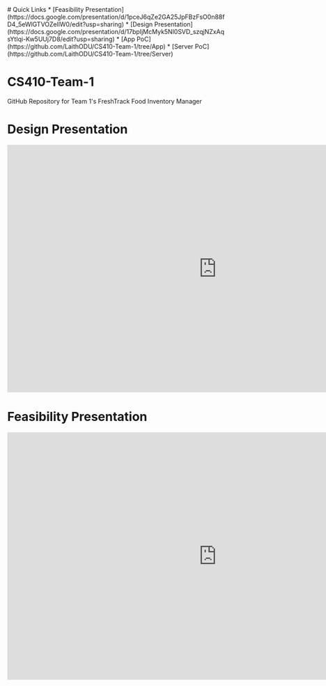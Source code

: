 <div style="text-align: center"> </div>
# Quick Links
* [Feasibility Presentation](https://docs.google.com/presentation/d/1pceJ6qZe2GA25JpFBzFsO0n88fD4_5eWlGTVOZellW0/edit?usp=sharing)
* [Design Presentation](https://docs.google.com/presentation/d/17bpIjMcMyk5Nl0SVD_szqjNZxAqsYtIqi-Kw5UUj7D8/edit?usp=sharing)
* [App PoC](https://github.com/LaithODU/CS410-Team-1/tree/App)
* [Server PoC](https://github.com/LaithODU/CS410-Team-1/tree/Server)

# CS410-Team-1
GitHub Repository for Team 1's FreshTrack Food Inventory Manager

# Design Presentation
<iframe src="https://docs.google.com/presentation/d/e/2PACX-1vRwf_jhqVVS89qXbDRJJKwz4vsLWj897YKliRpQBW5xhldjE_2CTZ-Sawkvb-gEwFbPAdm4Bi0hJOVo/embed?start=false&loop=false&delayms=15000" frameborder="0" width="960" height="569" allowfullscreen="true" mozallowfullscreen="true" webkitallowfullscreen="true"></iframe>

# Feasibility Presentation
<iframe src="https://docs.google.com/presentation/d/e/2PACX-1vQys53PtODQp4UYXgVkMsfg1R7_r6WIHLXBwXjErsxyWsPh6Qn2Jn1YUVnwBxhIfN0B6WOMIjSLmYth/embed?start=false&loop=false&delayms=15000" frameborder="0" width="960" height="569" allowfullscreen="true" mozallowfullscreen="true" webkitallowfullscreen="true"></iframe>

